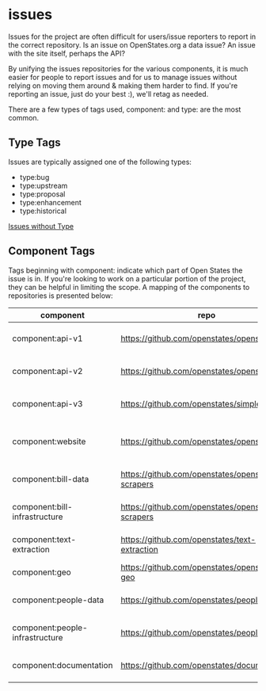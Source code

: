 # issues

Issues for the project are often difficult for users/issue reporters to report in the correct repository.  Is an issue on OpenStates.org a data issue? An issue with the site itself, perhaps the API?    

By unifying the issues repositories for the various components, it is much easier for people to report issues and for us to manage issues without relying on moving them around & making them harder to find.  If you're reporting an issue, just do your best :), we'll retag as needed.

There are a few types of tags used, component: and type: are the most common.

## Type Tags

Issues are typically assigned one of the following types:

* type:bug
* type:upstream
* type:proposal
* type:enhancement
* type:historical

[Issues without Type](https://github.com/openstates/issues/issues?q=is%3Aissue+is%3Aopen+-label%3Atype%3Aenhancement+-label%3Atype%3Ahistorical+-label%3Atype%3Abug+-label%3Atype%3Aupstream+-label%3Atype%3Aproposal)

## Component Tags

Tags beginning with component: indicate which part of Open States the issue is in.  If you're looking to work on a particular portion of the project, they can be helpful in limiting the scope.  A mapping of the components to repositories is presented below:

component                        | repo                                              | description
---------------------------------|---------------------------------------------------|--------------
component:api-v1                 | https://github.com/openstates/openstates.org      | issues specific to the legacy v1 API
component:api-v2                 | https://github.com/openstates/openstates.org      | issues specific to the GraphQL v2 API
component:api-v3                 | https://github.com/openstates/simpleapi           | planning for the upcoming API v3
component:website                | https://github.com/openstates/openstates.org      | non-data issues related to OpenStates.org
component:bill-data              | https://github.com/openstates/openstates-scrapers | incorrect or incomplete bill & vote data
component:bill-infrastructure    | https://github.com/openstates/openstates-scrapers | incorrect or incomplete bill & vote data
component:text-extraction        | https://github.com/openstates/text-extraction     | full text extraction infrastructure
component:geo                    | https://github.com/openstates/openstates-geo      | incorrect GIS data
component:people-data            | https://github.com/openstates/people              | incorrect or incomplete legislator data
component:people-infrastructure  | https://github.com/openstates/people              | incorrect or incomplete legislator data
component:documentation          | https://github.com/openstates/documentation       | documentation corrections & improvements

